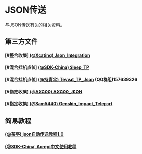 # JSON传送

与JSON传送有关的相关资料。

## 第三方文件

#### [#整合收集] [ (@Xcating) Json_Integration](https://github.com/Xcating/Json_Integration)

#### [#混合挂机点位] [ (@SDK-China) Sleep_TP](https://wwzb.lanzouf.com/invXS0lwy0yh)

#### [#混合挂机点位] [ (@持青伞) Teyvat_TP_Json](#) (QQ群组)157639326

#### [#指定收集]  [ (@AXC00) AXC00_JSON](https://github.com/AXC00/json)

#### [#指定收集] [ (@Sam5440) Genshin_Impact_Teleport](https://github.com/Sam5440/Genshin_Impact_Teleport)


## 简易教程

#### [ (@茶亭) json自动传送教程1.0](https://docs.qq.com/doc/DTFFHRXRlTWZ6ZFhh)

#### [ (@SDK-China) Acrepi中文使用教程](https://kdocs.cn/l/clbwQmVi3djK)